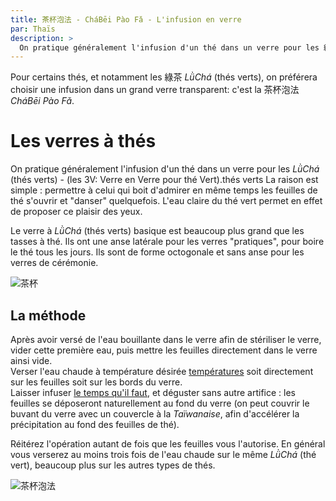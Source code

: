 ```yaml
---
title: 茶杯泡法 - CháBēi Pào Fǎ - L'infusion en verre
par: Thaïs
description: >
  On pratique généralement l'infusion d'un thé dans un verre pour les 綠茶 LǜChá (thés verts)
---
```


Pour certains thés, et notamment les 綠茶 _LǜChá_ (thés verts), on préférera choisir une infusion dans un grand verre transparent: c'est la 茶杯泡法 _CháBēi Pào Fǎ_.

# Les verres à thés

On pratique généralement l'infusion d'un thé dans un verre pour les _LǜChá_ (thés verts) - (les 3V: Verre en Verre pour thé Vert).thés verts
La raison est simple : permettre à celui qui boit d'admirer en même temps les feuilles de thé s'ouvrir et "danser" quelquefois. L'eau claire du thé vert permet en effet de proposer ce plaisir des yeux. 

Le verre à _LǜChá_ (thés verts) basique est beaucoup plus grand que les tasses à thé. Ils ont une anse latérale pour les verres "pratiques", pour boire le thé tous les jours. Ils sont de forme octogonale et sans anse pour les verres de cérémonie.

![茶杯](/assets/media/chabeipaofa_chabei.jpg)

## La méthode

Après avoir versé de l'eau bouillante dans le verre afin de stériliser le verre, vider cette première eau, puis mettre les feuilles directement dans le verre ainsi vide.  
Verser l'eau chaude à température désirée [températures](../base/table-d-infusion) soit directement sur les feuilles soit sur les bords du verre.  
Laisser infuser [le temps qu'il faut](../base/table-d-infusion), et déguster sans autre artifice : les feuilles se déposeront naturellement au fond du verre (on peut couvrir le buvant du verre avec un couvercle à la _Taïwanaise_, afin d'accélérer la précipitation au fond des feuilles de thé).

Réitérez l'opération autant de fois que les feuilles vous l'autorise. En général vous verserez au moins trois fois de l'eau chaude sur le même _LǜChá_ (thé vert), beaucoup plus sur les autres types de thés.

![茶杯泡法](/assets/media/chabeipaofa_paofa.jpg)
